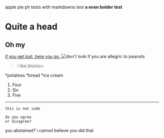 apple pie ph 
tests with markdowns
*test*
**a even bolder test**
# Quite a head # 
## Oh my ##
[if you get lost, here you go.](https://github.com/)
![don't look if you are allegric to peanuts](https://www.peanutbutter.com/wp-content/uploads/2019/03/SKIPPY_Product_PB_Spread_Creamy_Peanut_Butter_28oz.png)
>I like blocks>

*potatoes
*bread
*ice cream
1. Four
2. Six
3. Five

---
`this is not code`
```this is absolutely not code
do you agree
or disagree?
```
you abstained? i cannot believe you did that
